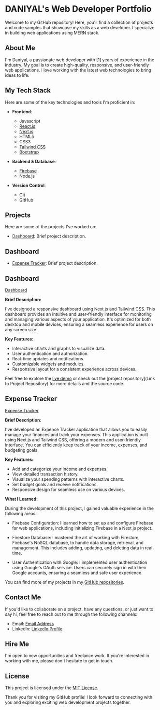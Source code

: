 # DANIYAL's Web Developer Portfolio

Welcome to my GitHub repository! Here, you'll find a collection of projects and code samples that showcase my skills as a web developer. I specialize in building web applications using MERN stack.

## About Me

I'm Daniyal, a passionate web developer with [1] years of experience in the industry. My goal is to create high-quality, responsive, and user-friendly web applications. I love working with the latest web technologies to bring ideas to life.

## My Tech Stack

Here are some of the key technologies and tools I'm proficient in:

- **Frontend**:
  - Javascript
  - [React.js](https://reactjs.org/)
  - [Next.js](https://nextjs.org/)
  - HTML5
  - CSS3
  - [Tailwind CSS](https://tailwindcss.com/)
  - [Bootstrap](https://getbootstrap.com/)

- **Backend & Database**:
  - [Firebase](https://firebase.google.com/)
  - Node.js

- **Version Control**:
  - Git
  - GitHub

## Projects

Here are some of the projects I've worked on:

- [Dashboard](https://github.com/daniyal384/dashboard-design.git): Brief project description.
## Dashboard

- [Expense Tracker](https://github.com/daniyal384/dashboard-design.git): Brief project description.
## Dashboard

[Dashboard](https://github.com/daniyal384/dashboard-design.git)

**Brief Description:**

I've designed a responsive dashboard using Next.js and Tailwind CSS. This dashboard provides an intuitive and user-friendly interface for monitoring and managing various aspects of your application. It's optimized for both desktop and mobile devices, ensuring a seamless experience for users on any screen size.

**Key Features:**

- Interactive charts and graphs to visualize data.
- User authentication and authorization.
- Real-time updates and notifications.
- Customizable widgets and modules.
- Responsive layout for a consistent experience across devices.

Feel free to explore the [live demo](https://dashboard-design-seven.vercel.app/) or check out the [project repository](Link to Project Repository) for more details and the source code.

## Expense Tracker

[Expense Tracker](https://github.com/daniyal384/calculate-age.git)


**Brief Description:**

I've developed an Expense Tracker application that allows you to easily manage your finances and track your expenses. This application is built using Next.js and Tailwind CSS, offering a modern and user-friendly interface. You can efficiently keep track of your income, expenses, and budgeting goals.

**Key Features:**

- Add and categorize your income and expenses.
- View detailed transaction history.
- Visualize your spending patterns with interactive charts.
- Set budget goals and receive notifications.
- Responsive design for seamless use on various devices.

**What I Learned:**

During the development of this project, I gained valuable experience in the following areas:

- Firebase Configuration: I learned how to set up and configure Firebase for web applications, including initializing Firebase in a Next.js project.

- Firestore Database: I mastered the art of working with Firestore, Firebase's NoSQL database, to handle data storage, retrieval, and management. This includes adding, updating, and deleting data in real-time.

- User Authentication with Google: I implemented user authentication using Google's OAuth service. Users can securely sign in with their Google accounts, ensuring a seamless and safe user experience.

<!-- Explore the [live demo](Link to Live Demo) or take a look at the [project repository](Link to Project Repository) for more information and access to the source code.

![Expense Tracker Demo](URL to Expense Tracker Demo Gif or Video) -->

<!-- 
- [Project Name](Link to Project Repository or Live Demo): Brief project description.
- [Project Name](Link to Project Repository or Live Demo): Brief project description. -->

You can find more of my projects in my [GitHub repositories](https://github.com/daniyal384).

## Contact Me

If you'd like to collaborate on a project, have any questions, or just want to say hi, feel free to reach out to me through the following channels:

- Email: [Email Address](mailto:daniyalwaris550114@gmail.com)
- LinkedIn: [LinkedIn Profile](www.linkedin.com/in/daniyal-waris)

## Hire Me

I'm open to new opportunities and freelance work. If you're interested in working with me, please don't hesitate to get in touch.

## License

This project is licensed under the [MIT License](LICENSE.md).

Thank you for visiting my GitHub profile! I look forward to connecting with you and exploring exciting web development projects together.
